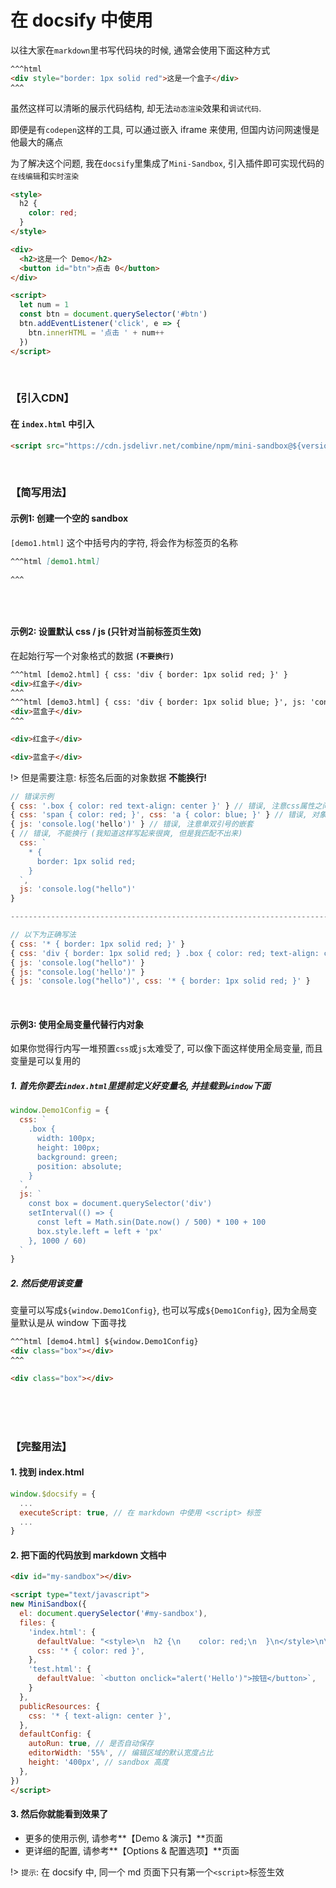 
# 在 docsify 中使用

以往大家在`markdown`里书写代码块的时候, 通常会使用下面这种方式

```html
^^^html
<div style="border: 1px solid red">这是一个盒子</div>
^^^
```

虽然这样可以清晰的展示代码结构, 却无法`动态渲染`效果和`调试代码`.

即便是有`codepen`这样的工具, 可以通过嵌入 iframe 来使用, 但国内访问网速慢是他最大的痛点

为了解决这个问题, 我在`docsify`里集成了`Mini-Sandbox`, 引入插件即可实现代码的`在线编辑`和`实时渲染`

```html [index.html]
<style>
  h2 {
    color: red;
  }
</style>

<div>
  <h2>这是一个 Demo</h2>
  <button id="btn">点击 0</button>
</div>

<script>
  let num = 1
  const btn = document.querySelector('#btn')
  btn.addEventListener('click', e => {
    btn.innerHTML = '点击 ' + num++
  })
</script>
```

<br />

### 【引入CDN】

#### 在 `index.html` 中引入

```html
<script src="https://cdn.jsdelivr.net/combine/npm/mini-sandbox@${version},npm/mini-sandbox@${version}/dist/docsify-plugin.js"></script>
```

<br />

### 【简写用法】

#### 示例1: 创建一个空的 sandbox

`[demo1.html]` 这个中括号内的字符, 将会作为标签页的名称

```md
^^^html [demo1.html]

^^^
```

```html [demo1.html]

```

<br />

#### 示例2: 设置默认 css / js (只针对当前标签页生效)

在起始行写一个对象格式的数据 **`(不要换行)`**

```html
^^^html [demo2.html] { css: 'div { border: 1px solid red; }' }
<div>红盒子</div>
^^^
^^^html [demo3.html] { css: 'div { border: 1px solid blue; }', js: 'console.log("hello")' }
<div>蓝盒子</div>
^^^
```

```html [demo2.html] { css: 'div { border: 1px solid red; }' }
<div>红盒子</div>
```
```html [demo3.html] { css: 'div { border: 1px solid blue; }', js: 'console.log("hello")' }
<div>蓝盒子</div>
```

!> 但是需要注意: 标签名后面的对象数据 **不能换行!**

```js
// 错误示例
{ css: '.box { color: red text-align: center }' } // 错误, 注意css属性之间要加分号
{ css: 'span { color: red; }', css: 'a { color: blue; }' } // 错误, 对象不能拥有相同的key
{ js: 'console.log('hello')' } // 错误, 注意单双引号的嵌套
{ // 错误, 不能换行 (我知道这样写起来很爽, 但是我匹配不出来)
  css: `
    * {
      border: 1px solid red;
    }
  `,
  js: 'console.log("hello")'
}

-------------------------------------------------------------------------------------

// 以下为正确写法
{ css: '* { border: 1px solid red; }' }
{ css: 'div { border: 1px solid red; } .box { color: red; text-align: center; }' }
{ js: 'console.log("hello")' }
{ js: "console.log('hello')" }
{ js: 'console.log("hello")', css: '* { border: 1px solid red; }' }
```

<br />

#### 示例3: 使用全局变量代替行内对象

如果你觉得行内写一堆预置`css`或`js`太难受了, 可以像下面这样使用全局变量, 而且变量是可以复用的

##### 1. 首先你要去`index.html`里提前定义好变量名, 并挂载到`window`下面

```js
window.Demo1Config = {
  css: `
    .box {
      width: 100px;
      height: 100px;
      background: green;
      position: absolute;
    }
  `,
  js: `
    const box = document.querySelector('div')
    setInterval(() => {
      const left = Math.sin(Date.now() / 500) * 100 + 100
      box.style.left = left + 'px'
    }, 1000 / 60)
  `
}
```

##### 2. 然后使用该变量

变量可以写成`${window.Demo1Config}`, 也可以写成`${Demo1Config}`, 因为全局变量默认是从 window 下面寻找

```html
^^^html [demo4.html] ${window.Demo1Config}
<div class="box"></div>
^^^
```

```html [demo4.html] ${window.Demo1Config}
<div class="box"></div>
```

<br />
<br />
<br />

### 【完整用法】

#### 1. 找到 index.html

```js
window.$docsify = {
  ...
  executeScript: true, // 在 markdown 中使用 <script> 标签
  ...
}
```

#### 2. 把下面的代码放到 markdown 文档中

```md
<div id="my-sandbox"></div>

<script type="text/javascript">
new MiniSandbox({
  el: document.querySelector('#my-sandbox'),
  files: {
    'index.html': {
      defaultValue: "<style>\n  h2 {\n    color: red;\n  }\n</style>\n\n<div>\n  <h2>这是一个 Demo</h2>\n  <button id=\"btn\">点击 0</button>\n</div>\n\n<\script>\n  let num = 1\n  const btn = document.querySelector('#btn')\n  btn.addEventListener('click', e => {\n    btn.innerHTML = '点击 ' + num++\n  })\n<\/script>",
      css: '* { color: red }',
    },
    'test.html': {
      defaultValue: `<button onclick="alert('Hello')">按钮</button>`,
    }
  },
  publicResources: {
    css: '* { text-align: center }',
  },
  defaultConfig: {
    autoRun: true, // 是否自动保存
    editorWidth: '55%', // 编辑区域的默认宽度占比
    height: '400px', // sandbox 高度
  },
})
</script>
```

#### 3. 然后你就能看到效果了

- 更多的使用示例, 请参考**【Demo & 演示】**页面
- 更详细的配置, 请参考**【Options & 配置选项】**页面

!> `提示`: 在 docsify 中, 同一个 md 页面下只有第一个`<script>`标签生效

<div id="my-sandbox"></div>
